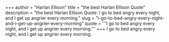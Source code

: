 +++
author = "Harlan Ellison"
title = "the best Harlan Ellison Quote"
description = "the best Harlan Ellison Quote: I go to bed angry every night, and I get up angrier every morning."
slug = "i-go-to-bed-angry-every-night-and-i-get-up-angrier-every-morning"
quote = '''I go to bed angry every night, and I get up angrier every morning.'''
+++
I go to bed angry every night, and I get up angrier every morning.
